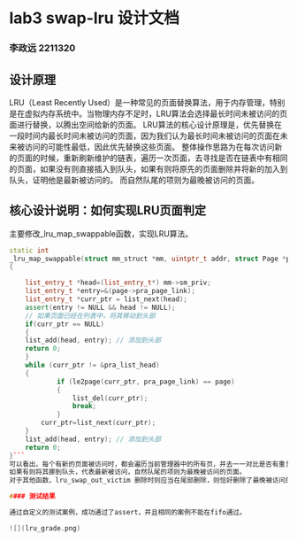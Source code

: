 # lab3 swap-lru 设计文档

### 李政远 2211320
## 设计原理

LRU（Least Recently Used）是一种常见的页面替换算法，用于内存管理，特别是在虚拟内存系统中。当物理内存不足时，LRU算法会选择最长时间未被访问的页面进行替换，以腾出空间给新的页面。
LRU算法的核心设计原理是，优先替换在一段时间内最长时间未被访问的页面，因为我们认为最长时间未被访问的页面在未来被访问的可能性最低，因此优先替换这些页面。
整体操作思路为在每次访问新的页面的时候，重新刷新维护的链表，遍历一次页面，去寻找是否在链表中有相同的页面，如果没有则直接插入到队头，如果有则将原先的页面删除并将新的加入到队头，证明他是最新被访问的。
而自然队尾的项则为最晚被访问的页面。

## 核心设计说明：如何实现LRU页面判定
主要修改_lru_map_swappable函数，实现LRU算法。
```cpp {.line-numbers}
static int
_lru_map_swappable(struct mm_struct *mm, uintptr_t addr, struct Page *page, int swap_in)
{

    list_entry_t *head=(list_entry_t*) mm->sm_priv;
    list_entry_t *entry=&(page->pra_page_link);
    list_entry_t *curr_ptr = list_next(head);
    assert(entry != NULL && head != NULL);
    // 如果页面已经在列表中，将其移动到头部
    if(curr_ptr == NULL)
    {
    list_add(head, entry); // 添加到头部
    return 0;
    }
    while (curr_ptr != &pra_list_head)
    {
			if (le2page(curr_ptr, pra_page_link) == page)
			{
			    list_del(curr_ptr);
			    break;
			}
        curr_ptr=list_next(curr_ptr);
    }
    list_add(head, entry); // 添加到头部
    return 0;
}```
可以看出，每个有新的页面被访问时，都会遍历当前管理器中的所有⻚，并去一一对比是否有重复页面，
如果有则将其挪到队头，代表最新被访问，自然队尾的项则为最晚被访问的页面。
对于其他函数，lru_swap_out_victim 删除时则应当在尾部删除，则恰好删除了最晚被访问的页面。

#### 测试结果

通过自定义的测试案例，成功通过了assert，并且相同的案例不能在fifo通过。

![](lru_grade.png)


